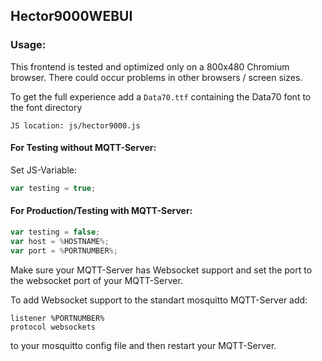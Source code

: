 ## **Hector9000WEBUI**

### Usage:

This frontend is tested and optimized only on a 800x480 Chromium browser. There could occur problems in other browsers / screen sizes.

To get the full experience add a `Data70.ttf` containing the Data70 font to the font directory

    JS location: js/hector9000.js

#### For Testing without MQTT-Server:

Set JS-Variable:

```javascript
var testing = true;
```

#### For Production/Testing with MQTT-Server:
```javascript
var testing = false;
var host = %HOSTNAME%;
var port = %PORTNUMBER%;
```
Make sure your MQTT-Server has Websocket support and set the 
port to the websocket port of your MQTT-Server.

To add Websocket support to the standart mosquitto MQTT-Server add:

    listener %PORTNUMBER%
    protocol websockets

to your mosquitto config file and then restart your MQTT-Server.